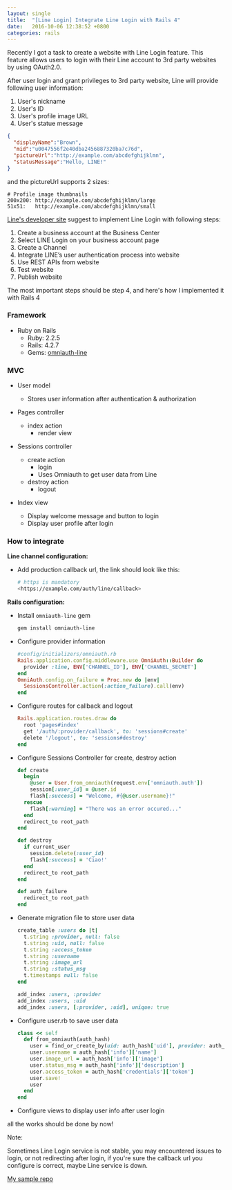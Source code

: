 ```yaml
---
layout: single
title:  "[Line Login] Integrate Line Login with Rails 4"
date:   2016-10-06 12:38:52 +0800
categories: rails
---
```


Recently I got a task to create a website with Line Login feature. This feature allows users to login with their Line account to 3rd party websites by using OAuth2.0.

After user login and grant privileges to 3rd party website, Line will provide following user information:

1. User's nickname
2. User's ID
3. User's profile image URL
4. User's statue message

```json
{
  "displayName":"Brown",
  "mid":"u0047556f2e40dba2456887320ba7c76d",
  "pictureUrl":"http://example.com/abcdefghijklmn",
  "statusMessage":"Hello, LINE!"
}
```

and the pictureUrl supports 2 sizes:

```text
# Profile image thumbnails
200x200: http://example.com/abcdefghijklmn/large
51x51:   http://example.com/abcdefghijklmn/small
```

[Line's developer site](https://developers.line.me/) suggest to implement Line Login with following steps:

1. Create a business account at the Business Center
2. Select LINE Login on your business account page
3. Create a Channel
4. Integrate LINE’s user authentication process into website
5. Use REST APIs from website
6. Test website
7. Publish website

The most important steps should be step 4, and here's
how I implemented it with Rails 4

### Framework

- Ruby on Rails
  - Ruby:  2.2.5
  - Rails: 4.2.7
  - Gems: [omniauth-line](https://github.com/kazasiki/omniauth-line)

### MVC

- User model
  - Stores user information after authentication & authorization

- Pages controller
  - index action
    - render view

- Sessions controller
  - create action
    - login
    - Uses Omniauth to get user data from Line
  - destroy action
    - logout

- Index view
  - Display welcome message and button to login
  - Display user profile after login

### How to integrate

**Line channel configuration:**

- Add production callback url, the link should look like this:

  ```bash
  # https is mandatory
  <https://example.com/auth/line/callback>
  ```

**Rails configuration:**

- Install `omniauth-line` gem

  ```bash
  gem install omniauth-line
  ```

- Configure provider information

  ```ruby
  #config/initializers/omniauth.rb
  Rails.application.config.middleware.use OmniAuth::Builder do
    provider :line, ENV['CHANNEL_ID'], ENV['CHANNEL_SECRET']
  end
  OmniAuth.config.on_failure = Proc.new do |env|
    SessionsController.action(:action_failure).call(env)
  end
  ```

- Configure routes for callback and logout

  ```ruby
  Rails.application.routes.draw do
    root 'pages#index'
    get '/auth/:provider/callback', to: 'sessions#create'
    delete '/logout', to: 'sessions#destroy'
  end
  ```

- Configure Sessions Controller for create, destroy action

  ```ruby
  def create
    begin
      @user = User.from_omniauth(request.env['omniauth.auth'])
      session[:user_id] = @user.id
      flash[:success] = "Welcome, #{@user.username}!"
    rescue
      flash[:warning] = "There was an error occured..."
    end
    redirect_to root_path
  end

  def destroy
    if current_user
      session.delete(:user_id)
      flash[:success] = 'Ciao!'
    end
    redirect_to root_path
  end

  def auth_failure
    redirect_to root_path
  end
  ```

- Generate migration file to store user data

  ```ruby
  create_table :users do |t|
    t.string :provider, null: false
    t.string :uid, null: false
    t.string :access_token
    t.string :username
    t.string :image_url
    t.string :status_msg
    t.timestamps null: false
  end

  add_index :users, :provider
  add_index :users, :uid
  add_index :users, [:provider, :uid], unique: true
  ```

- Configure user.rb to save user data

  ```ruby
  class << self
    def from_omniauth(auth_hash)
      user = find_or_create_by(uid: auth_hash['uid'], provider: auth_hash['provider'])
      user.username = auth_hash['info']['name']
      user.image_url = auth_hash['info']['image']
      user.status_msg = auth_hash['info']['description']
      user.access_token = auth_hash['credentials']['token']
      user.save!
      user
    end
  end
  ```

- Configure views to display user info after user login

all the works should be done by now!

Note:

Sometimes Line Login service is not stable, you may encountered issues to login, or not redirecting after login, if you're sure the callback url you configure is correct, maybe Line service is down.

[My sample repo](https://github.com/absoluteyl/line-login-demo)
